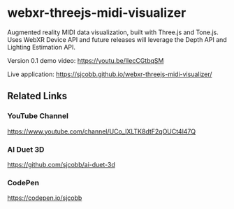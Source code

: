 # webxr-threejs-midi-visualizer

Augmented reality MIDI data visualization, built with Three.js and Tone.js. Uses WebXR Device API and future releases will leverage the Depth API and Lighting Estimation API.

Version 0.1 demo video: https://youtu.be/lIecCGtbqSM

Live application: https://sjcobb.github.io/webxr-threejs-midi-visualizer/

## Related Links 

### YouTube Channel

https://www.youtube.com/channel/UCo_IXLTK8dtF2qOUCt4l47Q

### AI Duet 3D

https://github.com/sjcobb/ai-duet-3d

### CodePen

https://codepen.io/sjcobb
